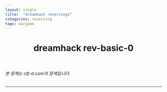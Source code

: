 ```yaml
---
layout: single
title:  "dreamhack reversing1"
categories: reversing
tags: wargame
---
```



# <center>dreamhack rev-basic-0</center><br>
###### 본 문제는 ctf-d.com의 문제입니다.<br>
---
<br>
